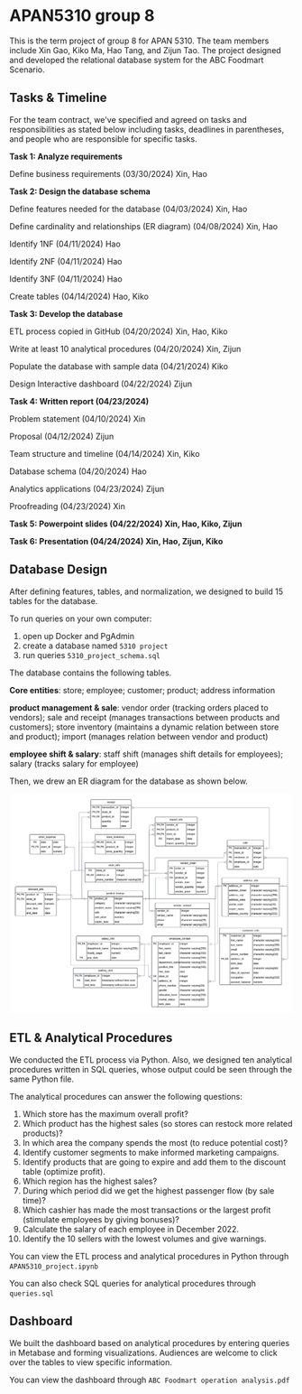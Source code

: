 # APAN5310 group 8
This is the term project of group 8 for APAN 5310.
The team members include Xin Gao, Kiko Ma, Hao Tang, and Zijun Tao.
The project designed and developed the relational database system for the ABC Foodmart Scenario.

## Tasks & Timeline
For the team contract, we've specified and agreed on tasks and responsibilities as stated below including tasks, deadlines in parentheses, and people who are responsible for specific tasks.

**Task 1: Analyze requirements**

Define business requirements (03/30/2024) Xin, Hao


**Task 2: Design the database schema**

Define features needed for the database (04/03/2024) Xin, Hao

Define cardinality and relationships (ER diagram) (04/08/2024) Xin, Hao

Identify 1NF (04/11/2024) Hao

Identify 2NF (04/11/2024) Hao

Identify 3NF (04/11/2024) Hao

Create tables (04/14/2024) Hao, Kiko


**Task 3: Develop the database**

ETL process copied in GitHub (04/20/2024) Xin, Hao, Kiko

Write at least 10 analytical procedures (04/20/2024) Xin, Zijun

Populate the database with sample data (04/21/2024) Kiko

Design Interactive dashboard (04/22/2024) Zijun


**Task 4: Written report (04/23/2024)**

Problem statement (04/10/2024) Xin

Proposal (04/12/2024) Zijun

Team structure and timeline (04/14/2024) Xin, Kiko

Database schema (04/20/2024) Hao

Analytics applications (04/23/2024) Zijun

Proofreading (04/23/2024) Xin


**Task 5: Powerpoint slides (04/22/2024) Xin, Hao, Kiko, Zijun**

**Task 6: Presentation (04/24/2024) Xin, Hao, Zijun, Kiko**

## Database Design
After defining features, tables, and normalization, we designed to build 15 tables for the database.

To run queries on your own computer:

1. open up Docker and PgAdmin
2. create a database named `5310 project`
3. run queries `5310_project_schema.sql`

The database contains the following tables.

**Core entities**: store; employee; customer; product; address information 

**product management & sale**: vendor order (tracking orders placed to vendors); sale and receipt (manages transactions between products and customers); store inventory (maintains a dynamic relation between store and product); import (manages relation between vendor and product)

**employee shift & salary**: staff shift (manages shift details for employees); salary (tracks salary for employee)

Then, we drew an ER diagram for the database as shown below.

![ER diagram](5310project_ER.png)

## ETL & Analytical Procedures
We conducted the ETL process via Python. Also, we designed ten analytical procedures written in SQL queries, whose output could be seen through the same Python file.

The analytical procedures can answer the following questions:
1. Which store has the maximum overall profit?
2. Which product has the highest sales (so stores can restock more related products)?
3. In which area the company spends the most (to reduce potential cost)?
4. Identify customer segments to make informed marketing campaigns.
5. Identify products that are going to expire and add them to the discount table (optimize profit).
6. Which region has the highest sales?
7. During which period did we get the highest passenger flow (by sale time)?
8. Which cashier has made the most transactions or the largest profit (stimulate employees by giving bonuses)?
9. Calculate the salary of each employee in December 2022.
10. Identify the 10 sellers with the lowest volumes and give warnings.

You can view the ETL process and analytical procedures in Python through `APAN5310_project.ipynb`

You can also check SQL queries for analytical procedures through  `queries.sql`

## Dashboard
We built the dashboard based on analytical procedures by entering queries in Metabase and forming visualizations. Audiences are welcome to click over the tables to view specific information.

You can view the dashboard through `ABC Foodmart operation analysis.pdf`

